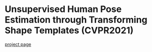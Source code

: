 # Unsupervised Human Pose Estimation through Transforming Shape Templates (CVPR2021)
[project page](infamtmotion.github.io)
